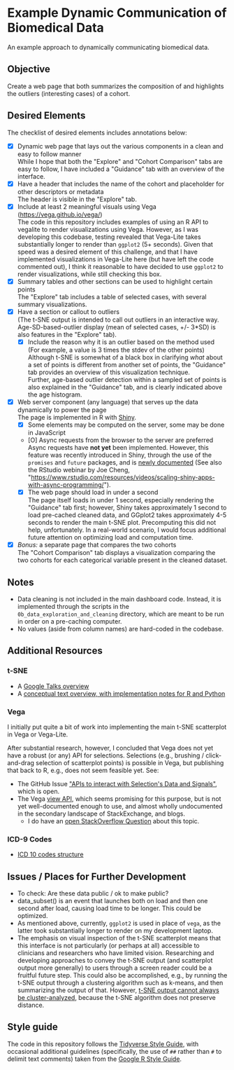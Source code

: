 # Example Dynamic Communication of Biomedical Data

An example approach to dynamically communicating biomedical data.

## Objective

Create a web page that both summarizes the composition of and highlights the outliers (interesting cases) of a cohort.

## Desired Elements

The checklist of desired elements includes annotations below:

- [X] Dynamic web page that lays out the various components in a clean and easy to follow manner  
  While I hope that both the "Explore" and "Cohort Comparison" tabs are easy to follow, I have included a "Guidance" tab with an overview of the interface.
- [X] Have a header that includes the name of the cohort and placeholder for other descriptors or metadata  
  The header is visible in the "Explore" tab.
- [X] Include at least 2 meaningful visuals using Vega (https://vega.github.io/vega/)  
  The code in this repository includes examples of using an R API to vegalite to render visualizations using Vega. However, as I was developing this codebase, testing revealed that Vega-Lite takes substantially longer to render than `ggplot2` (5+ seconds). Given that speed was a desired element of this challenge, and that I have implemented visualizations in Vega-Lite here (but have left the code commented out), I think it reasonable to have decided to use `ggplot2` to render visualizations, while still checking this box.
- [X] Summary tables and other sections can be used to highlight certain points  
  The "Explore" tab includes a table of selected cases, with several summary visualizations.
- [X] Have a section or callout to outliers  
    (The t-SNE output is intended to call out outliers in an interactive way. Age-SD-based-outlier display (mean of selected cases, +/- 3*SD) is also features in the "Explore" tab). 
	- [X] Include the reason why it is an outlier based on the method used (For example, a value is 3 times the stdev of the other points)  
	  Although t-SNE is somewhat of a black box in clarifying *what* about a set of points is different from another set of points, the "Guidance" tab provides an overview of this visualization technique.  
	  Further, age-based outlier detection within a sampled set of points is also explained in the "Guidance" tab, and is clearly indicated above the age histogram.
- [X] Web server component (any language) that serves up the data dynamically to power the page  
  The page is implemented in R with [Shiny](https://shiny.rstudio.com/).
	- [X] Some elements may be computed on the server, some may be done in JavaScript
	- [O] Async requests from the browser to the server are preferred  
	  Async requests have **not yet** been implemented. However, this feature was recently introduced in Shiny, through the use of the `promises` and `future` packages, and is [newly documented](https://rstudio.github.io/promises/articles/shiny.html) (See also the RStudio webinar by Joe Cheng, "https://www.rstudio.com/resources/videos/scaling-shiny-apps-with-async-programming/").
	- [X] The web page should load in under a second  
	  The page itself loads in under 1 second, especially rendering the "Guidance" tab first; however, Shiny takes approximately 1 second to load pre-cached cleaned data, and GGplot2 takes approximately 4-5 seconds to render the main t-SNE plot. Precomputing this did not help, unfortunately. In a real-world scenario, I would focus additional future attention on optimizing load and computation time.
- [X] *Bonus:* a separate page that compares the two cohorts  
  The "Cohort Comparison" tab displays a visualization comparing the two cohorts for each categorical variable present in the cleaned dataset.

## Notes

- Data cleaning is not included in the main dashboard code. Instead, it is implemented through the scripts in the `0b_data_exploration_and_cleaning` directory, which are meant to be run in order on a pre-caching computer.
- No values (aside from column names) are hard-coded in the codebase.

## Additional Resources

### t-SNE

- A [Google Talks overview](https://medium.com/@Zelros/anomaly-detection-with-t-sne-211857b1cd00)
- A [conceptual text overview, with implementation notes for R and Python](https://www.analyticsvidhya.com/blog/2017/01/t-sne-implementation-r-python/)

### Vega

I initially put quite a bit of work into implementing the main t-SNE scatterplot in Vega or Vega-Lite.

After substantial research, however, I concluded that Vega does not yet have a robust (or any) API for selections. Selections (e.g., brushing / click-and-drag selection of scatterplot points) is possible in Vega, but publishing that back to R, e.g., does not seem feasible yet. See:

- The GitHub Issue ["APIs to interact with Selection's Data and Signals"](https://github.com/vega/vega-lite/issues/1830), which is open.
- The Vega [view API](https://vega.github.io/vega/docs/api/view/), which seems promising for this purpose, but is not yet well-documented enough to use, and almost wholly undocumented in the secondary landscape of StackExchange, and blogs.
  - I do have an [open StackOverflow Question](https://stackoverflow.com/questions/50902820/are-selections-in-vega-visualizations-accessible-from-outside-vega) about this topic.

### ICD-9 Codes

- [ICD 10 codes structure](https://www.webpt.com/blog/post/understanding-icd-10-code-structure)

## Issues / Places for Further Development

- To check: Are these data public / ok to make public?
- data_subset() is an event that launches both on load and then one second after load, causing load time to be longer. This could be optimized.
- As mentioned above, currently, `ggplot2` is used in place of `vega`, as the latter took substantially longer to render on my development laptop.
- The emphasis on visual inspection of the t-SNE scatterplot means that this interface is not particularly (or perhaps at all) accessible to clinicians and researchers who have limited vision. Researching and developing approaches to convey the t-SNE output (and scatterplot output more generally) to users through a screen reader could be a fruitful future step. This could also be accomplished, e.g., by running the t-SNE output through a clustering algorithm such as k-means, and then summarizing the output of that. However, [t-SNE output cannot always be cluster-analyzed](https://stats.stackexchange.com/questions/263539/clustering-on-the-output-of-t-sne/264647#264647), because the t-SNE algorithm does not preserve distance.

## Style guide

The code in this repository follows the [Tidyverse Style Guide](style.tidyverse.org), with occasional additional guidelines (specifically, the use of `##` rather than `#` to delimit text comments) taken from the [Google R Style Guide](https://google.github.io/styleguide/Rguide.xml).
